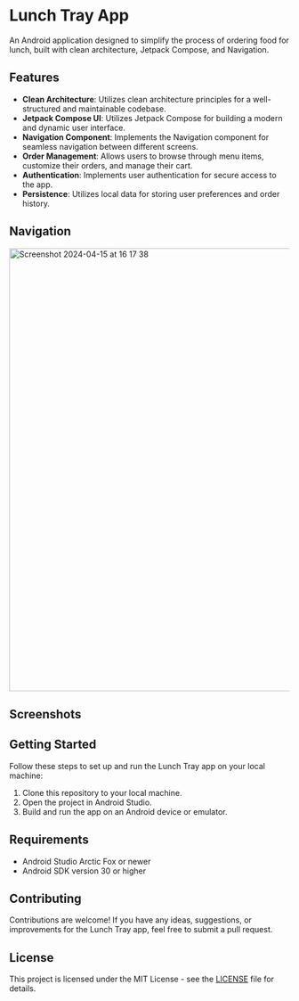 # Lunch Tray App

An Android application designed to simplify the process of ordering food for lunch, built with clean architecture, Jetpack Compose, and Navigation.

## Features

- **Clean Architecture**: Utilizes clean architecture principles for a well-structured and maintainable codebase.
- **Jetpack Compose UI**: Utilizes Jetpack Compose for building a modern and dynamic user interface.
- **Navigation Component**: Implements the Navigation component for seamless navigation between different screens.
- **Order Management**: Allows users to browse through menu items, customize their orders, and manage their cart.
- **Authentication**: Implements user authentication for secure access to the app.
- **Persistence**: Utilizes local data for storing user preferences and order history.

## Navigation 
<img width="795" alt="Screenshot 2024-04-15 at 16 17 38" src="https://github.com/Hitendra27/LunchTray/assets/73651340/1fcf4a5f-1a0e-46bf-8bb2-18b69faaef3f">
 
## Screenshots


## Getting Started

Follow these steps to set up and run the Lunch Tray app on your local machine:

1. Clone this repository to your local machine.
2. Open the project in Android Studio.
3. Build and run the app on an Android device or emulator.

## Requirements

- Android Studio Arctic Fox or newer
- Android SDK version 30 or higher

## Contributing

Contributions are welcome! If you have any ideas, suggestions, or improvements for the Lunch Tray app, feel free to submit a pull request.

## License

This project is licensed under the MIT License - see the [LICENSE](LICENSE) file for details.
